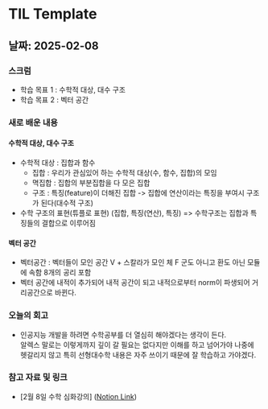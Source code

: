 # TIL Template

## 날짜: 2025-02-08

### 스크럼
- 학습 목표 1 : 수학적 대상, 대수 구조
- 학습 목표 2 : 벡터 공간
### 새로 배운 내용
#### 수학적 대상, 대수 구조
- 수학적 대상 : 집합과 함수
    - 집합 : 우리가 관심있어 하는 수학적 대상(수, 함수, 집합)의 모임
    - 멱집합 : 집합의 부분집합을 다 모은 집합
    - 구조 : 특징(feature)이 더해진 집합 -> 집합에 연산이라는 특징을 부여시 구조가 된다(대수적 구조)
- 수학 구조의 표현(튜플로 표현)
    (집합, 특징(연산), 특징)
    => 수학구조는 집합과 특징들의 결합으로 이루어짐

#### 벡터 공간
- 벡터공간 : 벡터들이 모인 공간 V + 스칼라가 모인 체 F
    군도 아니고 환도 아닌 모듈에 속함
    8개의 공리 포함
- 벡터 공간에 내적이 추가되어 내적 공간이 되고 내적으로부터 norm이 파생되어 거리공간으로 바뀐다.

### 오늘의 회고
- 인공지능 개발을 하려면 수학공부를 더 열심히 해야겠다는 생각이 든다. <br>알렉스 말로는 이렇게까지 깊이 갈 필요는 없다지만 이해를 하고 넘어가야 나중에 헷갈리지 않고 특히 선형대수학 내용은 자주 쓰이기 때문에 잘 학습하고 가야겠다.

### 참고 자료 및 링크
- [2월 8일 수학 심화강의] ([Notion Link](https://www.notion.so/2-8-1940c6fd68408091aacee58077b5e409?pvs=4))